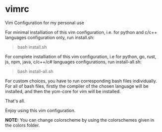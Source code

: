 # vimrc
Vim Configuration for my personal use



For minimal installiation of this vim configuration, i.e. for python and c/c++ languages configuration only, run install.sh:

> bash install.sh

For complete installiation of this vim configuration, i.e for python, go, rust, js, npm, java, c/c++/c# languages configurations, run install-all.sh:

> bash install-all.sh

For custom choices, you have to run corresponding bash files individually. For all of bash files, firstly the compiler of the chosen language will be installed, and then the ycm-core for vim will be installed.

That's all. 

Enjoy using this vim configuration.

**NOTE:** You can change colorscheme by using the colorschemes given in the colors folder.